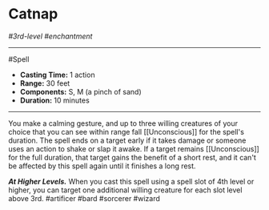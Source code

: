 # Catnap
*#3rd-level #enchantment*
___ 
#Spell
- **Casting Time:** 1 action
- **Range:** 30 feet
- **Components:** S, M (a pinch of sand)
- **Duration:** 10 minutes
---
You make a calming gesture, and up to three willing creatures of your choice that you can see within range fall [[Unconscious]] for the spell's duration. The spell ends on a target early if it takes damage or someone uses an action to shake or slap it awake. If a target remains [[Unconscious]] for the full duration, that target gains the benefit of a short rest, and it can't be affected by this spell again until it finishes a long rest.

***At Higher Levels.*** When you cast this spell using a spell slot of 4th level or higher, you can target one additional willing creature for each slot level above 3rd.
#artificer
#bard
#sorcerer
#wizard